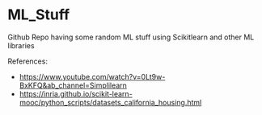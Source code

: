 # ML_Stuff
Github Repo having some random ML stuff using Scikitlearn and other ML libraries


References: 
* https://www.youtube.com/watch?v=0Lt9w-BxKFQ&ab_channel=Simplilearn
* https://inria.github.io/scikit-learn-mooc/python_scripts/datasets_california_housing.html
